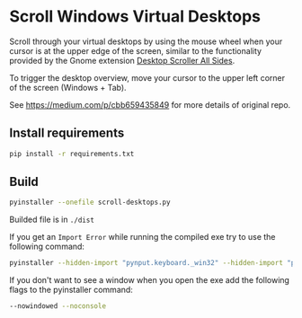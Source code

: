 # Scroll Windows Virtual Desktops

Scroll through your virtual desktops by using the mouse wheel when your cursor is at the upper edge of the screen, similar to the functionality provided by the Gnome extension [Desktop Scroller All Sides](https://extensions.gnome.org/extension/561/desktop-scroller-all-sides-for-gnome-36/).

To trigger the desktop overview, move your cursor to the upper left corner of the screen (Windows + Tab).

See https://medium.com/p/cbb659435849 for more details of original repo.

## Install requirements

```sh
pip install -r requirements.txt
```

## Build

```sh
pyinstaller --onefile scroll-desktops.py
```

Builded file is in `./dist`

If you get an `Import Error` while running the compiled exe try to use the following command:

```sh
pyinstaller --hidden-import "pynput.keyboard._win32" --hidden-import "pynput.mouse._win32" --onefile scroll-desktops.py
```

If you don't want to see a window when you open the exe add the following flags to the pyinstaller command:

```sh
--nowindowed --noconsole
```
